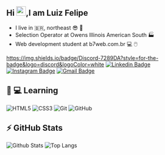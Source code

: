 ## Hi <img src="https://media.giphy.com/media/hvRJCLFzcasrR4ia7z/giphy.gif" width="25px">,I am Luiz Felipe

* I live in 🇧🇷, northeast 😎 🌅
* Selection Operator at Owens Illinois American South 🏭
* Web development student at b7web.com.br 💻 🖱️

https://img.shields.io/badge/Discord-7289DA?style=for-the-badge&logo=discord&logoColor=white
[![Linkedin Badge](https://img.shields.io/badge/-luizfelipe-blue?style=flat-square&logo=Linkedin&logoColor=white&link=https://www.linkedin.com/in/luiz-felipe-9b0680185/)](https://www.linkedin.com/in/luiz-felipe-9b0680185/)
[![Instagram Badge](https://img.shields.io/badge/-olipedev-purple?style=flat-square&logo=instagram&logoColor=white&link=https://www.instagram.com/olipedev/)](https://www.instagram.com/olipedev/)
[![Gmail Badge](https://img.shields.io/badge/-lipedevweb@gmail.com-c14438?style=flat-square&logo=Gmail&logoColor=white&link=mailto:lipedevweb@gmail.com)](mailto:lipedevweb@gmail.com)


## 🚀 💻 Learning

![HTML5](https://img.shields.io/badge/-HTML5-E34F26?style=flat-square&logo=html5&logoColor=white)
![CSS3](https://img.shields.io/badge/-CSS3-1572B6?style=flat-square&logo=css3)
![Git](https://img.shields.io/badge/-Git-black?style=flat-square&logo=git)
![GitHub](https://img.shields.io/badge/-GitHub-181717?style=flat-square&logo=github)

## ⚡ GitHub Stats

![Github Stats](https://github-readme-stats.vercel.app/api?username=luizlipe&show_icons=true&theme=dracula)
![Top Langs](https://github-readme-stats.vercel.app/api/top-langs/?username=luizlipe&hide=TeX&layout=compact&theme=dracula)













